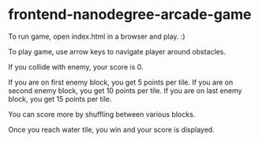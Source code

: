 frontend-nanodegree-arcade-game
===============================

To run game, open index.html in a browser and play. :)

To play game, use arrow keys to navigate player around obstacles.

If you collide with enemy, your score is 0.

If you are on first enemy block, you get 5 points per tile.
If you are on second enemy block, you get 10 points per tile.
If you are on last enemy block, you get 15 points per tile.

You can score more by shuffling between various blocks.

Once you reach water tile, you win and your score is displayed.
